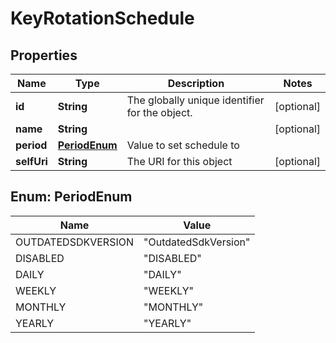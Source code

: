 
# KeyRotationSchedule

## Properties
Name | Type | Description | Notes
------------ | ------------- | ------------- | -------------
**id** | **String** | The globally unique identifier for the object. |  [optional]
**name** | **String** |  |  [optional]
**period** | [**PeriodEnum**](#PeriodEnum) | Value to set schedule to | 
**selfUri** | **String** | The URI for this object |  [optional]


<a name="PeriodEnum"></a>
## Enum: PeriodEnum
Name | Value
---- | -----
OUTDATEDSDKVERSION | &quot;OutdatedSdkVersion&quot;
DISABLED | &quot;DISABLED&quot;
DAILY | &quot;DAILY&quot;
WEEKLY | &quot;WEEKLY&quot;
MONTHLY | &quot;MONTHLY&quot;
YEARLY | &quot;YEARLY&quot;



